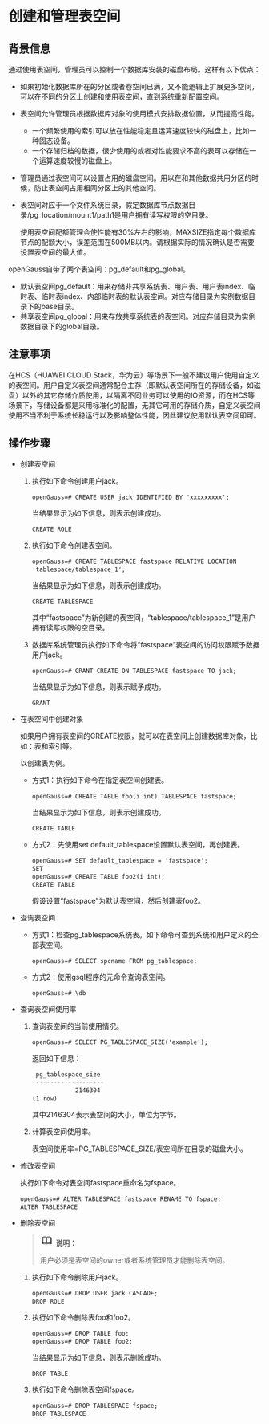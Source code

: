 # 创建和管理表空间

## 背景信息<a name="zh-cn_topic_0283137616_zh-cn_topic_0237120297_zh-cn_topic_0059778849_saaab96d21e01450bb4a62113d37a03c7"></a>

通过使用表空间，管理员可以控制一个数据库安装的磁盘布局。这样有以下优点：

-   如果初始化数据库所在的分区或者卷空间已满，又不能逻辑上扩展更多空间，可以在不同的分区上创建和使用表空间，直到系统重新配置空间。

-   表空间允许管理员根据数据库对象的使用模式安排数据位置，从而提高性能。
    -   一个频繁使用的索引可以放在性能稳定且运算速度较快的磁盘上，比如一种固态设备。
    -   一个存储归档的数据，很少使用的或者对性能要求不高的表可以存储在一个运算速度较慢的磁盘上。


-   管理员通过表空间可以设置占用的磁盘空间。用以在和其他数据共用分区的时候，防止表空间占用相同分区上的其他空间。
-   表空间对应于一个文件系统目录，假定数据库节点数据目录/pg\_location/mount1/path1是用户拥有读写权限的空目录。

    使用表空间配额管理会使性能有30%左右的影响，MAXSIZE指定每个数据库节点的配额大小，误差范围在500MB以内。请根据实际的情况确认是否需要设置表空间的最大值。


openGauss自带了两个表空间：pg\_default和pg\_global。

-   默认表空间pg\_default：用来存储非共享系统表、用户表、用户表index、临时表、临时表index、内部临时表的默认表空间。对应存储目录为实例数据目录下的base目录。
-   共享表空间pg\_global：用来存放共享系统表的表空间。对应存储目录为实例数据目录下的global目录。

## 注意事项<a name="section03301347122915"></a>

在HCS（HUAWEI CLOUD Stack，华为云）等场景下一般不建议用户使用自定义的表空间。用户自定义表空间通常配合主存（即默认表空间所在的存储设备，如磁盘）以外的其它存储介质使用，以隔离不同业务可以使用的IO资源，而在HCS等场景下，存储设备都是采用标准化的配置，无其它可用的存储介质，自定义表空间使用不当不利于系统长稳运行以及影响整体性能，因此建议使用默认表空间即可。

## 操作步骤<a name="zh-cn_topic_0283137616_zh-cn_topic_0237120297_zh-cn_topic_0059778849_se40504a685a14d718e41d4f669a4ddca"></a>

-   创建表空间
    1.  执行如下命令创建用户jack。

        ```
        openGauss=# CREATE USER jack IDENTIFIED BY 'xxxxxxxxx';
        ```

        当结果显示为如下信息，则表示创建成功。

        ```
        CREATE ROLE
        ```

    2.  执行如下命令创建表空间。

        ```
        openGauss=# CREATE TABLESPACE fastspace RELATIVE LOCATION 'tablespace/tablespace_1';
        ```

        当结果显示为如下信息，则表示创建成功。

        ```
        CREATE TABLESPACE
        ```

        其中“fastspace”为新创建的表空间，“tablespace/tablespace\_1”是用户拥有读写权限的空目录。

    3.  数据库系统管理员执行如下命令将“fastspace”表空间的访问权限赋予数据用户jack。

        ```
        openGauss=# GRANT CREATE ON TABLESPACE fastspace TO jack;
        ```

        当结果显示为如下信息，则表示赋予成功。

        ```
        GRANT
        ```



-   在表空间中创建对象

    如果用户拥有表空间的CREATE权限，就可以在表空间上创建数据库对象，比如：表和索引等。

    以创建表为例。

    -   方式1：执行如下命令在指定表空间创建表。

        ```
        openGauss=# CREATE TABLE foo(i int) TABLESPACE fastspace;
        ```

        当结果显示为如下信息，则表示创建成功。

        ```
        CREATE TABLE
        ```

    -   方式2：先使用set default\_tablespace设置默认表空间，再创建表。

        ```
        openGauss=# SET default_tablespace = 'fastspace';
        SET
        openGauss=# CREATE TABLE foo2(i int);
        CREATE TABLE
        ```

        假设设置“fastspace”为默认表空间，然后创建表foo2。


-   查询表空间
    -   方式1：检查pg\_tablespace系统表。如下命令可查到系统和用户定义的全部表空间。

        ```
        openGauss=# SELECT spcname FROM pg_tablespace;
        ```

    -   方式2：使用gsql程序的元命令查询表空间。

        ```
        openGauss=# \db
        ```


-   查询表空间使用率
    1.  查询表空间的当前使用情况。

        ```
        openGauss=# SELECT PG_TABLESPACE_SIZE('example');
        ```

        返回如下信息：

        ```
         pg_tablespace_size 
        --------------------
                    2146304
        (1 row)
        ```

        其中2146304表示表空间的大小，单位为字节。

    2.  计算表空间使用率。

        表空间使用率=PG\_TABLESPACE\_SIZE/表空间所在目录的磁盘大小。


-   修改表空间

    执行如下命令对表空间fastspace重命名为fspace。

    ```
    openGauss=# ALTER TABLESPACE fastspace RENAME TO fspace;
    ALTER TABLESPACE
    ```

-   删除表空间
    
    >![](public_sys-resources/icon-note.png) **说明：** 
    >
    >用户必须是表空间的owner或者系统管理员才能删除表空间。
    1.  执行如下命令删除用户jack。

        ```
        openGauss=# DROP USER jack CASCADE;
        DROP ROLE
        ```

    2.  执行如下命令删除表foo和foo2。

        ```
        openGauss=# DROP TABLE foo;
        openGauss=# DROP TABLE foo2;
        ```

        当结果显示为如下信息，则表示删除成功。

        ```
        DROP TABLE
        ```

    3.  执行如下命令删除表空间fspace。

        ```
        openGauss=# DROP TABLESPACE fspace;
        DROP TABLESPACE
        ```





